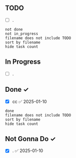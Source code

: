 TODO
----
- [ ] .
```tasks
not done
not in_progress
filename does not include TODO
sort by filename
hide task count
```

In Progress
-----------
- [ ] .

Done ✓
------
- [x] cc ✅ 2025-01-10
```tasks
done
filename does not include TODO
sort by filename
hide task count
```

Not Gonna Do ✓
------
- [x] . ✅ 2025-01-10

